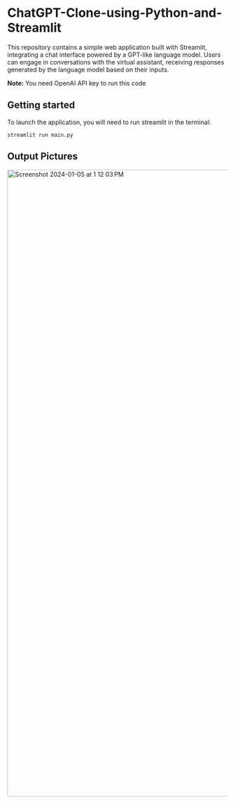 # ChatGPT-Clone-using-Python-and-Streamlit
This repository contains a simple web application built with Streamlit, integrating a chat interface powered by a GPT-like language model. Users can engage in conversations with the virtual assistant, receiving responses generated by the language model based on their inputs.

**Note:** You need OpenAI API key to run this code

## Getting started
To launch the application, you will need to run streamlit in the terminal:
```
streamlit run main.py
```
## Output Pictures
<img width="1431" alt="Screenshot 2024-01-05 at 1 12 03 PM" src="https://github.com/rahulsharma00/ChatGPT-Clone-using-Python-and-Streamlit/assets/89294054/faa7d591-9d4b-4e2a-a646-35de971fea14">

